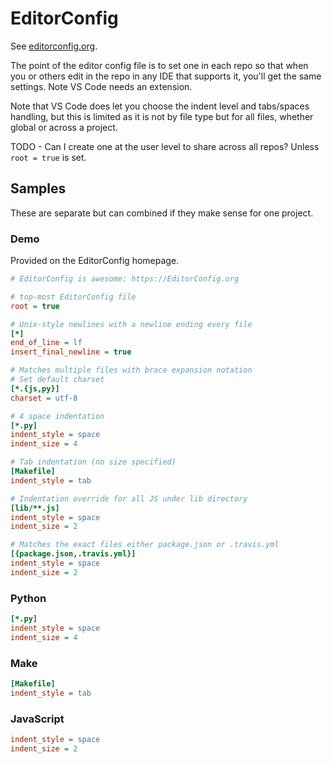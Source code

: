 # EditorConfig

See [editorconfig.org](https://editorconfig.org/).

The point of the editor config file is to set one in each repo so that when you or others edit in the repo in any IDE that supports it, you'll get the same settings. Note VS Code needs an extension.

Note that VS Code does let you choose the indent level and tabs/spaces handling, but this is limited as it is not by file type but for all files, whether global or across a project.

TODO - Can I create one at the user level to share across all repos? Unless `root = true` is set.


## Samples

These are separate but can combined if they make sense for one project.

### Demo

Provided on the EditorConfig homepage.

```ini
# EditorConfig is awesome: https://EditorConfig.org

# top-most EditorConfig file
root = true

# Unix-style newlines with a newline ending every file
[*]
end_of_line = lf
insert_final_newline = true

# Matches multiple files with brace expansion notation
# Set default charset
[*.{js,py}]
charset = utf-8

# 4 space indentation
[*.py]
indent_style = space
indent_size = 4

# Tab indentation (no size specified)
[Makefile]
indent_style = tab

# Indentation override for all JS under lib directory
[lib/**.js]
indent_style = space
indent_size = 2

# Matches the exact files either package.json or .travis.yml
[{package.json,.travis.yml}]
indent_style = space
indent_size = 2
```

### Python

```ini
[*.py]
indent_style = space
indent_size = 4
```

### Make

```ini
[Makefile]
indent_style = tab
```

### JavaScript

```ini
indent_style = space
indent_size = 2
```
